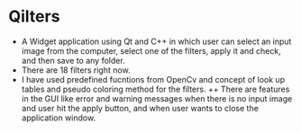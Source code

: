  # Qilters
 + A Widget application using Qt and C++ in which user can select an input image from the computer, select one of the filters, apply it and check, and then save to any folder. 
 + There are 18 filters right now.
 + I have used predefined fucntions from OpenCv and concept of look up tables and pseudo coloring method for the filters.
 ++ There are features in the GUI like error and warning messages when there is no input image and user hit the apply button, and when user wants to close the application window.
  
